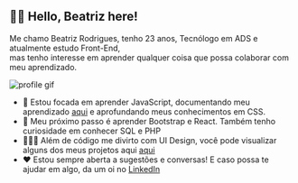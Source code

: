 ## 👋🏽 Hello, Beatriz here!

Me chamo Beatriz Rodrigues, tenho 23 anos, Tecnólogo em ADS e atualmente estudo Front-End, <br> mas tenho interesse em aprender qualquer coisa que possa colaborar com meu aprendizado.
<br>

![profile gif](https://github.com/devbeatriz/javascript/assets/94017930/50a15218-ceb3-400f-ad89-e90e8cd65837)

- 📖 Estou focada em aprender JavaScript, documentando meu aprendizado [aqui](https://github.com/devbeatriz/javascript) e aprofundando meus conhecimentos em CSS. <br>
- 🎯 Meu próximo passo é aprender Bootstrap e React. Também tenho curiosidade em conhecer SQL e PHP
- 👩🏽‍🎨 Além de código me divirto com UI Design, você pode visualizar alguns dos meus projetos aqui [aqui](https://www.behance.net/devbeatriz)
- ❤️ Estou sempre aberta a sugestões e conversas! E caso possa te ajudar em algo, da um oi no [LinkedIn](https://www.linkedin.com/in/devbeatriz/)
